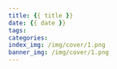 ```yaml
---
title: {{ title }}
date: {{ date }}
tags:
categories:
index_img: /img/cover/1.png
banner_img: /img/cover/1.png
---
```

